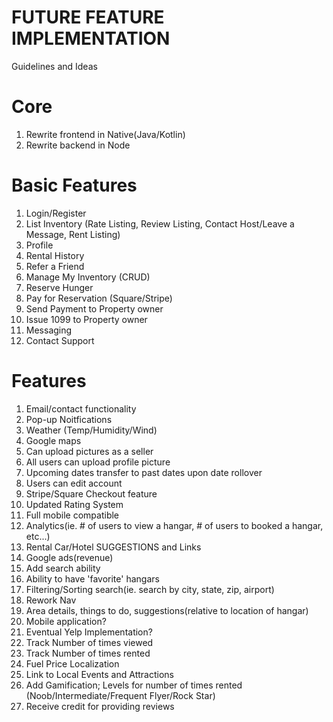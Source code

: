 # FUTURE FEATURE IMPLEMENTATION
Guidelines and Ideas

# Core
 1. Rewrite frontend in Native(Java/Kotlin)
 2. Rewrite backend in Node

# Basic Features
 1. Login/Register
 2. List Inventory (Rate Listing, Review Listing, Contact Host/Leave a Message, Rent Listing)
 4. Profile
 5. Rental History
 6. Refer a Friend
 7. Manage My Inventory (CRUD)
 8. Reserve Hunger
 9. Pay for Reservation (Square/Stripe)
 10. Send Payment to Property owner
 11. Issue 1099 to Property owner
 12. Messaging
 13. Contact Support
 

# Features
 1. Email/contact functionality
 2. Pop-up Noitfications
 3. Weather (Temp/Humidity/Wind)
 4. Google maps
 5. Can upload pictures as a seller
 6. All users can upload profile picture
 7. Upcoming dates transfer to past dates upon date rollover
 8. Users can edit account
 9. Stripe/Square Checkout feature
 10. Updated Rating System
 11. Full mobile compatible
 12. Analytics(ie. # of users to view a hangar, # of users to booked a hangar, etc...)
 13. Rental Car/Hotel SUGGESTIONS and Links
 14. Google ads(revenue)
 15. Add search ability
 16. Ability to have 'favorite' hangars
 18. Filtering/Sorting search(ie. search by city, state, zip, airport)
 19. Rework Nav
 20. Area details, things to do, suggestions(relative to location of hangar)
 22. Mobile application?
 23. Eventual Yelp Implementation?
 24. Track Number of times viewed
 25. Track Number of times rented
 26. Fuel Price Localization
 27. Link to Local Events and Attractions
 28. Add Gamification; Levels for number of times rented (Noob/Intermediate/Frequent Flyer/Rock Star)
 29. Receive credit for providing reviews
